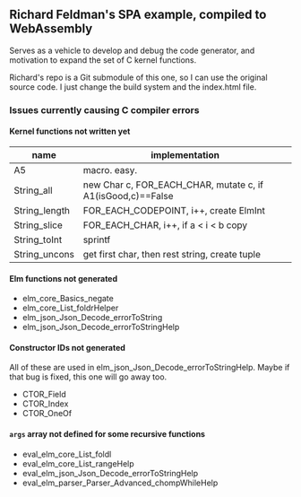 ## Richard Feldman's SPA example, compiled to WebAssembly

Serves as a vehicle to develop and debug the code generator, and motivation to expand the set of C kernel functions.

Richard's repo is a Git submodule of this one, so I can use the original source code. I just change the build system and the index.html file.

### Issues currently causing C compiler errors

#### Kernel functions not written yet

| name          | implementation                                              |
| ------------- | ----------------------------------------------------------- |
| A5            | macro. easy.                                                |
| String_all    | new Char c, FOR_EACH_CHAR, mutate c, if A1(isGood,c)==False |
| String_length | FOR_EACH_CODEPOINT, i++, create ElmInt                      |
| String_slice  | FOR_EACH_CHAR, i++, if a < i < b copy                       |
| String_toInt  | sprintf                                                     |
| String_uncons | get first char, then rest string, create tuple              |

#### Elm functions not generated

- elm_core_Basics_negate
- elm_core_List_foldrHelper
- elm_json_Json_Decode_errorToString
- elm_json_Json_Decode_errorToStringHelp

#### Constructor IDs not generated

All of these are used in elm_json_Json_Decode_errorToStringHelp. Maybe if that bug is fixed, this one will go away too.

- CTOR_Field
- CTOR_Index
- CTOR_OneOf

#### `args` array not defined for some recursive functions

- eval_elm_core_List_foldl
- eval_elm_core_List_rangeHelp
- eval_elm_json_Json_Decode_errorToStringHelp
- eval_elm_parser_Parser_Advanced_chompWhileHelp
